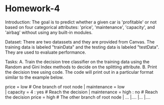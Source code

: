 # Homework-4

Introduction:
The goal is to predict whether a given car is 'profitable' or not based on four categorical attributes: 'price', 'maintenance', 'capacity', and 'airbag' without using any built-in modules.

Dataset:
There are two datassets and they are provided from Canvas. The training data is labeled "trainData" and the testing data is labeled "testData". They are used to evaluate performance.

Tasks:
A. Train the decision tree classifier on the training data using the Random and Gini Index methods to decide on the splitting attribute.
B. Print the decision tree using code. The code will print out in a particular format similar to the example below.

price = low    # One branch of root node 
| maintenance = low    
            | capacity = 4 : yes         # Reach the decision
| maintenance = high : no         # Reach the decision
price = high    # The other branch of root node
| …
       |….
|…
       |….
